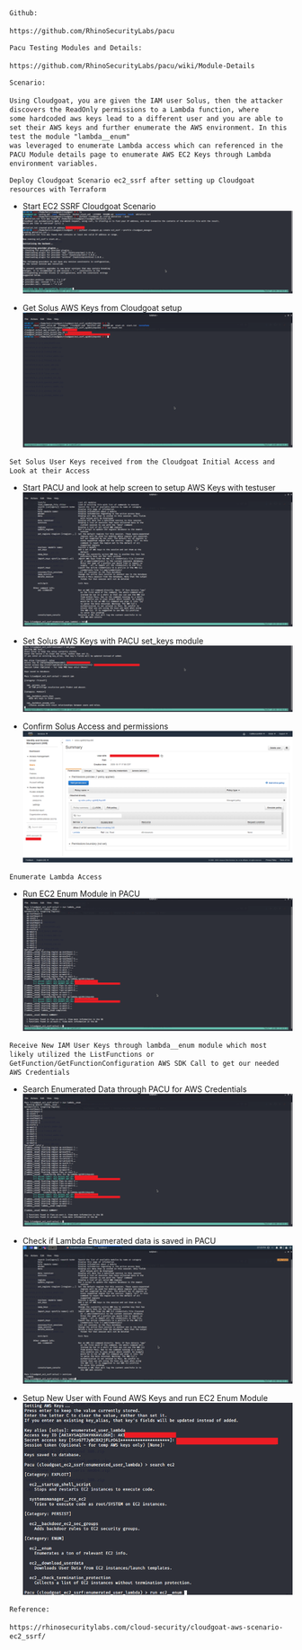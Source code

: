 ```
Github:

https://github.com/RhinoSecurityLabs/pacu
```
 
```
Pacu Testing Modules and Details:

https://github.com/RhinoSecurityLabs/pacu/wiki/Module-Details
```
 
```
Scenario:

Using Cloudgoat, you are given the IAM user Solus, then the attacker discovers the ReadOnly permissions to a Lambda function, where 
some hardcoded aws keys lead to a different user and you are able to set their AWS keys and further enumerate the AWS environment. In this test the module "lambda__enum"
was leveraged to enumerate Lambda access which can referenced in the PACU Module details page to enumerate AWS EC2 Keys through Lambda environment variables.
```
 
```
Deploy Cloudgoat Scenario ec2_ssrf after setting up Cloudgoat resources with Terraform
```


* Start EC2 SSRF Cloudgoat Scenario
![alt text](../Pictures/PACU/Cloudgoat_EC2_SSRF/run_cloudgoat_ec2_ssrf.png)

* Get Solus AWS Keys from Cloudgoat setup
![alt text](../Pictures/PACU/Cloudgoat_EC2_SSRF/getting_set_user_solus_keys.png)

 
```
Set Solus User Keys received from the Cloudgoat Initial Access and Look at their Access
```
 

* Start PACU and look at help screen to setup AWS Keys with testuser
![alt text](../Pictures/PACU/Cloudgoat_EC2_SSRF/Pacu_HelpScreen.png)

* Set Solus AWS Keys with PACU set_keys module
![alt text](../Pictures/PACU/Cloudgoat_EC2_SSRF/set_user_solus_keys.png)

* Confirm Solus Access and permissions
![alt text](../Pictures/PACU/Cloudgoat_EC2_SSRF/Solus_User_AWS_IAM.png)

 
```
Enumerate Lambda Access
```

 * Run EC2 Enum Module in PACU
![alt text](../Pictures/PACU/Cloudgoat_EC2_SSRF/run_lambda_enum.png)
 

```
Receive New IAM User Keys through lambda__enum module which most likely utilized the ListFunctions or GetFunction/GetFunctionConfiguration AWS SDK Call to get our needed AWS Credentials
```
 

* Search Enumerated Data through PACU for AWS Credentials
![alt text](../Pictures/PACU/Cloudgoat_EC2_SSRF/run_lambda_enum.png)

* Check if Lambda Enumerated data is saved in PACU
![alt text](../Pictures/PACU/Cloudgoat_EC2_SSRF/search_services_solus.png)

* Setup New User with Found AWS Keys and run EC2 Enum Module
![alt text](../Pictures/PACU/Cloudgoat_EC2_SSRF/EC2NewUser.png)


  
```
Reference:

https://rhinosecuritylabs.com/cloud-security/cloudgoat-aws-scenario-ec2_ssrf/
```
 